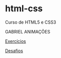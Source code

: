 # html-css
 Curso de HTML5 e CSS3

GABRIEL ANIMAÇÕES

<a href="/exercícios/README.md">Exercícios</a>

<a href="/desafios">Desafios</a>

